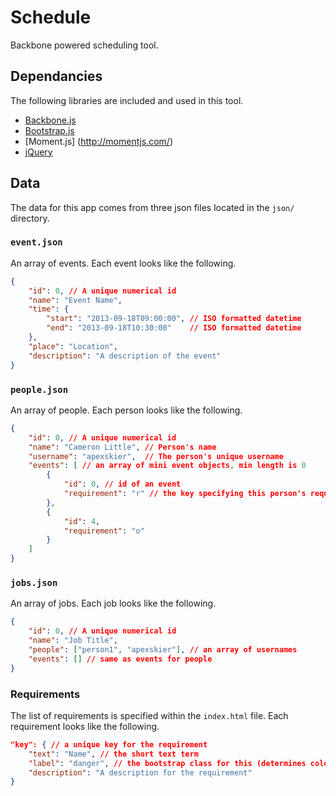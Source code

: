 # Schedule

Backbone powered scheduling tool.

## Dependancies

The following libraries are included and used in this tool.

* [Backbone.js](http://backbonejs.org/)
* [Bootstrap.js](http://getbootstrap.com)
* [Moment.js] (http://momentjs.com/)
* [jQuery](http://jquery.com/)

## Data

The data for this app comes from three json files located in the `json/` directory.

### `event.json`

An array of events. Each event looks like the following.

```json
{
    "id": 0, // A unique numerical id
    "name": "Event Name",
    "time": {
        "start": "2013-09-18T09:00:00", // ISO formatted datetime
        "end": "2013-09-18T10:30:00"    // ISO formatted datetime
    },
    "place": "Location",
    "description": "A description of the event"
}
```

### `people.json`

An array of people. Each person looks like the following.

```json
{
    "id": 0, // A unique numerical id
    "name": "Cameron Little", // Person's name
    "username": "apexskier",  // The person's unique username
    "events": [ // an array of mini event objects, min length is 0
        {
            "id": 0, // id of an event
            "requirement": "r" // the key specifying this person's requirement of the event
        },
        {
            "id": 4,
            "requirement": "o"
        }
    ]
}
```

### `jobs.json`

An array of jobs. Each job looks like the following.

```json
{
    "id": 0, // A unique numerical id
    "name": "Job Title",
    "people": ["person1", "apexskier"], // an array of usernames
    "events": [] // same as events for people
}
```

### Requirements

The list of requirements is specified within the ``index.html`` file. Each requirement looks like the following.

```json
"key": { // a unique key for the requirement
    "text": "Name", // the short text term
    "label": "danger", // the bootstrap class for this (determines color)
    "description": "A description for the requirement"
}
```
